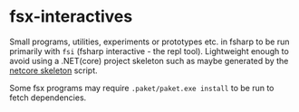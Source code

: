 # fsx-interactives

Small programs, utilities, experiments or prototypes etc. in fsharp to be run primarily with `fsi` (fsharp interactive - the repl tool). Lightweight enough to avoid using a .NET(core) project skeleton such as maybe generated by the [netcore skeleton](https://github.com/enerqi/fsharp-netcore-skeleton) script.

Some fsx programs may require `.paket/paket.exe install` to be run to fetch dependencies.
